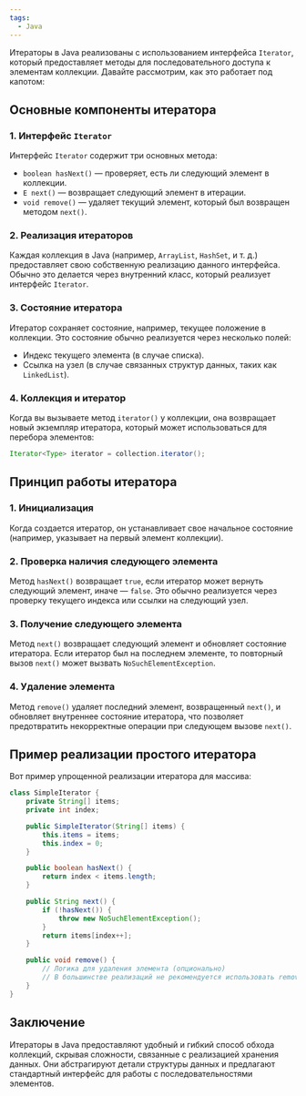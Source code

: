 ```yaml
---
tags:
  - Java
---
```

Итераторы в Java реализованы с использованием интерфейса `Iterator`, который предоставляет методы для последовательного доступа к элементам коллекции. Давайте рассмотрим, как это работает под капотом:

## Основные компоненты итератора

### 1. Интерфейс `Iterator`
Интерфейс `Iterator` содержит три основных метода:
- `boolean hasNext()` — проверяет, есть ли следующий элемент в коллекции.
- `E next()` — возвращает следующий элемент в итерации.
- `void remove()` — удаляет текущий элемент, который был возвращен методом `next()`.

### 2. Реализация итераторов
Каждая коллекция в Java (например, `ArrayList`, `HashSet`, и т. д.) предоставляет свою собственную реализацию данного интерфейса. Обычно это делается через внутренний класс, который реализует интерфейс `Iterator`.

### 3. Состояние итератора
Итератор сохраняет состояние, например, текущее положение в коллекции. Это состояние обычно реализуется через несколько полей:
- Индекс текущего элемента (в случае списка).
- Ссылка на узел (в случае связанных структур данных, таких как `LinkedList`).

### 4. Коллекция и итератор
Когда вы вызываете метод `iterator()` у коллекции, она возвращает новый экземпляр итератора, который может использоваться для перебора элементов:

```java
Iterator<Type> iterator = collection.iterator();
```

## Принцип работы итератора

### 1. Инициализация
Когда создается итератор, он устанавливает свое начальное состояние (например, указывает на первый элемент коллекции).

### 2. Проверка наличия следующего элемента
Метод `hasNext()` возвращает `true`, если итератор может вернуть следующий элемент, иначе — `false`. Это обычно реализуется через проверку текущего индекса или ссылки на следующий узел.

### 3. Получение следующего элемента
Метод `next()` возвращает следующий элемент и обновляет состояние итератора. Если итератор был на последнем элементе, то повторный вызов `next()` может вызвать `NoSuchElementException`.

### 4. Удаление элемента
Метод `remove()` удаляет последний элемент, возвращенный `next()`, и обновляет внутреннее состояние итератора, что позволяет предотвратить некорректные операции при следующем вызове `next()`.

## Пример реализации простого итератора

Вот пример упрощенной реализации итератора для массива:

```java
class SimpleIterator {
    private String[] items;
    private int index;

    public SimpleIterator(String[] items) {
        this.items = items;
        this.index = 0;
    }

    public boolean hasNext() {
        return index < items.length;
    }

    public String next() {
        if (!hasNext()) {
            throw new NoSuchElementException();
        }
        return items[index++];
    }

    public void remove() {
        // Логика для удаления элемента (опционально)
        // В большинстве реализаций не рекомендуется использовать remove
    }
}
```

## Заключение

Итераторы в Java предоставляют удобный и гибкий способ обхода коллекций, скрывая сложности, связанные с реализацией хранения данных. Они абстрагируют детали структуры данных и предлагают стандартный интерфейс для работы с последовательностями элементов.